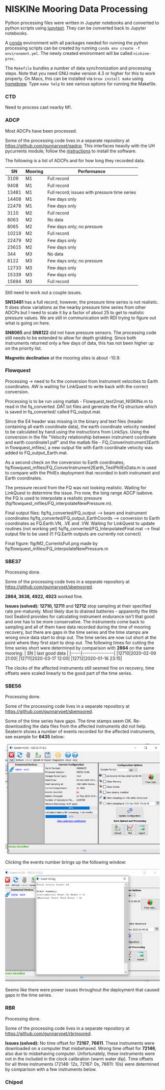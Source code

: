 NISKINe Mooring Data Processing
===============================

Python processing files were written in Jupyter notebooks and converted to python scripts using [jupytext](https://jupytext.readthedocs.io/en/latest/). They can be converted back to Jupyter notebooks.

A [conda](https://docs.conda.io/en/latest/) environment with all packages needed for running the python processing scripts can be created by running `conda env create -f environemnt.yml`. The newly created environment will be called `niskine-proc`.

The `Makefile` bundles a number of data synchronization and processing steps. Note that you need GNU make version 4.3 or higher for this to work properly. On Macs, this can be installed via `brew install make` using [homebrew](https://brew.sh/). Type `make help` to see various options for running the Makefile.

### CTD
Need to process cast nearby M1.


### ADCP
Most ADCPs have been processed.

Some of the processing code lives in a separate repository at https://github.com/gunnarvoet/gadcp. This interfaces heavily with the UH pycurrents module; follow the [instructions](https://currents.soest.hawaii.edu/ocn_data_analysis/installation.html) to install the software.

The following is a list of ADCPs and for how long they recorded data.
     
|  SN |Mooring|Performance|
|-----|-------|-----------|
| 3109|M1     |Full record|
| 9408|M1     |Full record|
|13481|M1     |Full record; issues with pressure time series|
|14408|M1     |Few days only|
|22476|M1     |Few days only|
| 3110|M2     |Full record|
| 8063|M2     |No data|
| 8065|M2     |Few days only; no pressure|
|10219|M2     |Full record|
|22479|M2     |Few days only|
|23615|M2     |Few days only|
|  344|M3     |No data|
| 8122|M3     |Few days only; no pressure|
|12733|M3     |Few days only|
|15339|M3     |Few days only|
|15694|M3     |Full record|

Still need to work out a couple issues.

**SN13481** has a full record, however, the pressure time series is not realistic. It does show variations as the nearby pressure time series from other ADCPs but I need to scale it by a factor of about 25 to get to realistic pressure values. We are still in communication with RDI trying to figure out what is going on here.

**SN8065** and **SN8122** did not have pressure sensors. The processing code still needs to be extended to allow for depth gridding. Since both instruments returned only a few days of data, this has not been higher up on the priority list.

**Magnetic declination** at the mooring sites is about -10.9.

### Flowquest

Processing -> need to fix the conversion from Instrument velocities to Earth coordinates. AW is waiting for LinkQuest to write back with the correct conversion. 

Processing is to be run using matlab - Flowquest_text2mat_NISKINe.m to read in the fq_converted .DAT.txt files and generate the FQ structure which is saved in fq_converted/ called FQ_output.mat. 

Since the E4 header was missing in the binary and text files (header containing all earth coordinate data), the earth coordinate velocity needed to be calculated by hand using the instructions from LinkSys. Using the conversion in the file "Velocity relationship between instrument coordinate and earth coordinate1.pdf" and the matlab file - FQ_ConverInstrument2Earth in flowquest_mfiles/, a new output file with Earth coordinate velocity was added to FQ_output_Earth.mat. 

As a second check on the conversion to Earth coordinates, fq/flowquest_mfiles/FQ_ConverInstrument2Earth_TestPhilExData.m is used to compare with the PhilEx deployment that recorded in both instrument and Earth coordinates. 

The pressure record from the FQ was not looking realistic. Waiting for LinkQuest to determine the issue. Fro now, the long range ADCP isabove. the FQ is used to interpolate a realistic pressure (fq/flowquest_mfiles/FQ_interpolateNewPressure.m). 

Final output files: 
fq/fq_converted/FQ_output --> beam and instrument coordinates
fq/fq_converted/FQ_output_EarthCoords --> conversion to Earth coordinates as FQ.Earth.VN, .VE and .VW. Waiting for LinkQuest to update routines (not working yet)
fq/fq_converted/FQ_InterpolatedFinal.mat --> final output file to be used (!! FQ.Earth outputs are currently not correct)

Final figure: 
fig/M2_CurrentsFull.png made by fq/flowquest_mfiles/FQ_interpolateNewPressure.m

### SBE37
Processing done.

Some of the processing code lives in a separate repository at https://github.com/gunnarvoet/sbemoored.

**2864, 3638, 4922, 4923** worked fine.

**Issues (solved):** **12710, 12711** and **12712** stop sampling at their specified rate pre-maturely. Most likely due to drained batteries - apparently the little tool Seabird provides for calculating instrument endurance isn't that good and one has to be more conservative. The instruments come back to sampling and all of them have data recorded during the time of mooring recovery, but there are gaps in the time series and the time stamps are wrong once data start to drop out. The time series are now cut short at the point where they first start to drop out. The following times for cutting the time series short were determined by comparison with **2864** on the same mooring:
| SN  | last good data |
|-----|----------------|
|12710|2020-02-09 21:00|
|12711|2020-03-17 12:00|
|12712|2020-01-16 23:15|

The clocks of the affected instruments still seemed fine on recovery, time offsets were scaled linearly to the good part of the time series.


### SBE56
Processing done.

Some of the processing code lives in a separate repository at https://github.com/gunnarvoet/sbemoored.

Some of the time series have gaps. The time stamps seem OK. Re-downloading the data files from the affected instruments did not help. Seaterm shows a number of events recorded for the affected instruments, see example for **6435** below:

![SBE56 Seaterm Screenshot](fig/sbe56_seaterm_screenshot.png)

Clicking the events number brings up the following window:

![SBE56 Event Listing Screenshot](fig/sbe56_event_listing_screenshot.png)

Seems like there were power issues throughout the deployment that caused gaps in the time series.


### RBR
Processing done.

Some of the processing code lives in a separate repository at https://github.com/gunnarvoet/rbrmoored.


**Issues (solved):** No time offset for **72167**, **76611**. These instruments were downloaded on a computer that misbehaved. Wrong time offset for **72146**, also due to misbehaving computer. Unfortunately, these instruments were not in the included in the clock calibration (warm water dip).
Time offsets for all three instruments (72146: 12s, 72167: 0s, 76611: 10s) were determined by comparison with a few instruments below.


### Chipod
